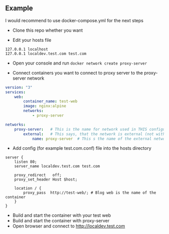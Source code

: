 ## Example
I would recommend to use docker-compose.yml for the next steps 

- Clone this repo whether you want

- Edit your hosts file
````
127.0.0.1 localhost
127.0.0.1 localdev.test.com test.com
````

- Open your console and run `docker network create proxy-server`

- Connect containers you want to connect to proxy server to the proxy-server network
````yaml
version: "3"
services:
    web:
        container_name: test-web
        image: nginx:alpine
        networks:
            - proxy-server

networks:
    proxy-server:   # This is the name for network used in THIS configuration file
        external:   # This says, that the network is external (not within this docker-compose.yml)
            name: proxy-server  # This s the name of the external network
````

- Add config (for example test.com.conf) file into the hosts directory
````
server {
    listen 80;
    server_name localdev.test.com test.com
    
    proxy_redirect   off;
    proxy_set_header Host $host;
    
    location / {
        proxy_pass  http://test-web/; # Blog web is the name of the container
    }
}
````

- Build and start the container with your test web
- Build and start the container with proxy-server
- Open browser and connect to http://localdev.test.com
